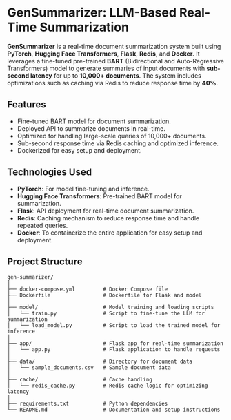 # **GenSummarizer: LLM-Based Real-Time Summarization**

**GenSummarizer** is a real-time document summarization system built using **PyTorch**, **Hugging Face Transformers**, **Flask**, **Redis**, and **Docker**. It leverages a fine-tuned pre-trained **BART** (Bidirectional and Auto-Regressive Transformers) model to generate summaries of input documents with **sub-second latency** for up to **10,000+ documents**. The system includes optimizations such as caching via Redis to reduce response time by **40%**.

## **Features**

- Fine-tuned BART model for document summarization.
- Deployed API to summarize documents in real-time.
- Optimized for handling large-scale queries of 10,000+ documents.
- Sub-second response time via Redis caching and optimized inference.
- Dockerized for easy setup and deployment.

## **Technologies Used**

- **PyTorch**: For model fine-tuning and inference.
- **Hugging Face Transformers**: Pre-trained BART model for summarization.
- **Flask**: API deployment for real-time document summarization.
- **Redis**: Caching mechanism to reduce response time and handle repeated queries.
- **Docker**: To containerize the entire application for easy setup and deployment.

## **Project Structure**

```plaintext
gen-summarizer/
│
├── docker-compose.yml         # Docker Compose file
├── Dockerfile                 # Dockerfile for Flask and model
│
├── model/                     # Model training and loading scripts
│   └── train.py               # Script to fine-tune the LLM for summarization
│   └── load_model.py          # Script to load the trained model for inference
│
├── app/                       # Flask app for real-time summarization
│   └── app.py                 # Flask application to handle requests
│
├── data/                      # Directory for document data
│   └── sample_documents.csv   # Sample document data
│
├── cache/                     # Cache handling
│   └── redis_cache.py         # Redis cache logic for optimizing latency
│
├── requirements.txt           # Python dependencies
└── README.md                  # Documentation and setup instructions
